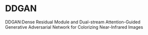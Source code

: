# DDGAN
DDGAN:Dense Residual Module and Dual-stream Attention-Guided Generative Adversarial Network for Colorizing Near-Infrared Images  
